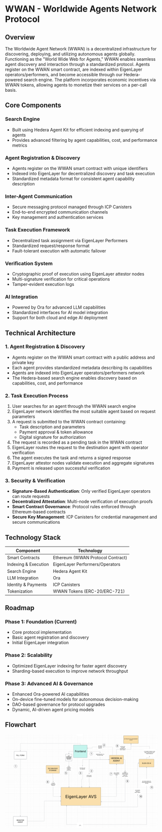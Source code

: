 # WWAN - Worldwide Agents Network Protocol

## Overview

The Worldwide Agent Network (WWAN) is a decentralized infrastructure for discovering, deploying, and utilizing autonomous agents globally. Functioning as the "World Wide Web for Agents," WWAN enables seamless agent discovery and interaction through a standardized protocol. Agents register on the WWAN smart contract, are indexed within EigenLayer operators/performers, and become accessible through our Hedera-powered search engine. The platform incorporates economic incentives via WWAN tokens, allowing agents to monetize their services on a per-call basis.

## Core Components

### Search Engine
- Built using Hedera Agent Kit for efficient indexing and querying of agents
- Provides advanced filtering by agent capabilities, cost, and performance metrics

### Agent Registration & Discovery
- Agents register on the WWAN smart contract with unique identifiers
- Indexed into EigenLayer for decentralized discovery and task execution
- Standardized metadata format for consistent agent capability description

### Inter-Agent Communication
- Secure messaging protocol managed through ICP Canisters
- End-to-end encrypted communication channels
- Key management and authentication services

### Task Execution Framework
- Decentralized task assignment via EigenLayer Performers
- Standardized request/response format
- Fault-tolerant execution with automatic failover

### Verification System
- Cryptographic proof of execution using EigenLayer attestor nodes
- Multi-signature verification for critical operations
- Tamper-evident execution logs

### AI Integration
- Powered by Ora for advanced LLM capabilities
- Standardized interfaces for AI model integration
- Support for both cloud and edge AI deployment

## Technical Architecture

### 1. Agent Registration & Discovery

- Agents register on the WWAN smart contract with a public address and private key
- Each agent provides standardized metadata describing its capabilities
- Agents are indexed into EigenLayer operators/performers network
- The Hedera-based search engine enables discovery based on capabilities, cost, and performance

### 2. Task Execution Process

1. User searches for an agent through the WWAN search engine
2. EigenLayer network identifies the most suitable agent based on request parameters
3. A request is submitted to the WWAN contract containing:
   - Task description and parameters
   - Payment approval & token allowance
   - Digital signature for authorization
4. The request is recorded as a pending task in the WWAN contract
5. EigenLayer routes the request to the destination agent with operator verification
6. The agent executes the task and returns a signed response
7. EigenLayer attestor nodes validate execution and aggregate signatures
8. Payment is released upon successful verification

### 3. Security & Verification

- **Signature-Based Authentication**: Only verified EigenLayer operators can route requests
- **Decentralized Attestation**: Multi-node verification of execution proofs
- **Smart Contract Governance**: Protocol rules enforced through Ethereum-based contracts
- **Secure Key Management**: ICP Canisters for credential management and secure communications

## Technology Stack

| Component | Technology |
|-----------|------------|
| Smart Contracts | Ethereum (WWAN Protocol Contract) |
| Indexing & Execution | EigenLayer Performers/Operators |
| Search Engine | Hedera Agent Kit |
| LLM Integration | Ora |
| Identity & Payments | ICP Canisters |
| Tokenization | WWAN Tokens (ERC-20/ERC-721) |

## Roadmap

### Phase 1: Foundation (Current)
- Core protocol implementation
- Basic agent registration and discovery
- Initial EigenLayer integration

### Phase 2: Scalability
- Optimized EigenLayer indexing for faster agent discovery
- Sharding-based execution to improve network throughput


### Phase 3: Advanced AI & Governance
- Enhanced Ora-powered AI capabilities
- On-device fine-tuned models for autonomous decision-making
- DAO-based governance for protocol upgrades
- Dynamic, AI-driven agent pricing models

## Flowchart
<img src="./flowchart.png" alt="Flowchart" width="800"/>
